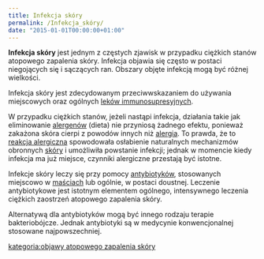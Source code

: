 ```yaml
---
title: Infekcja skóry
permalink: /Infekcja_skóry/
date: "2015-01-01T00:00:00+01:00"
---
```


**Infekcja skóry** jest jednym z częstych zjawisk w przypadku ciężkich stanów atopowego zapalenia skóry. Infekcja objawia się często w postaci niegojących się i sączących ran. Obszary objęte infekcją mogą być różnej wielkości.

Infekcja skóry jest zdecydowanym przeciwwskazaniem do używania miejscowych oraz ogólnych [leków immunosupresyjnych](/atopedia/Leki_immunosupresyjne "wikilink").

W przypadku ciężkich stanów, jeżeli nastąpi infekcja, działania takie jak eliminowanie [alergenów](/atopedia/alergen "wikilink") (dieta) nie przyniosą żadnego efektu, ponieważ zakażona skóra cierpi z powodów innych niż [alergia](/atopedia/alergia "wikilink"). To prawda, że to [reakcja alergiczna](/atopedia/reakcja_alergiczna "wikilink") spowodowała osłabienie naturalnych mechanizmów obronnych [skóry](/atopedia/skóra "wikilink") i umożliwiła powstanie infekcji; jednak w momencie kiedy infekcja ma już miejsce, czynniki alergiczne przestają być istotne.

Infekcje skóry leczy się przy pomocy [antybiotyków](/atopedia/antybiotyki "wikilink"), stosowanych miejscowo w [maściach](/atopedia/Maść "wikilink") lub ogólnie, w postaci doustnej. Leczenie antybiotykowe jest istotnym elementem ogólnego, intensywnego leczenia ciężkich zaostrzeń atopowego zapalenia skóry.

Alternatywą dla antybiotyków mogą być innego rodzaju terapie bakteriobójcze. Jednak antybiotyki są w medycynie konwencjonalnej stosowane najpowszechniej.

[kategoria:objawy atopowego zapalenia skóry](/atopedia/kategoria:objawy_atopowego_zapalenia_skóry "wikilink")